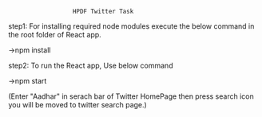 					  HPDF Twitter Task

step1: For installing required node modules execute the below command in the root folder of React app.

->npm install

step2: To run the React app, Use below command

->npm start 



(Enter "Aadhar" in serach bar of Twitter HomePage then press search icon you will be moved to twitter search page.)  
